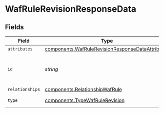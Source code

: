 # WafRuleRevisionResponseData


## Fields

| Field                                                                                                            | Type                                                                                                             | Required                                                                                                         | Description                                                                                                      | Example                                                                                                          |
| ---------------------------------------------------------------------------------------------------------------- | ---------------------------------------------------------------------------------------------------------------- | ---------------------------------------------------------------------------------------------------------------- | ---------------------------------------------------------------------------------------------------------------- | ---------------------------------------------------------------------------------------------------------------- |
| `attributes`                                                                                                     | [components.WafRuleRevisionResponseDataAttributes](../../models/shared/wafrulerevisionresponsedataattributes.md) | :heavy_minus_sign:                                                                                               | N/A                                                                                                              |                                                                                                                  |
| `id`                                                                                                             | *string*                                                                                                         | :heavy_minus_sign:                                                                                               | Alphanumeric string identifying a WAF rule revision.                                                             | 2pCul3iT8ieecSOYfFNDON                                                                                           |
| `relationships`                                                                                                  | [components.RelationshipWafRule](../../models/shared/relationshipwafrule.md)                                     | :heavy_minus_sign:                                                                                               | N/A                                                                                                              |                                                                                                                  |
| `type`                                                                                                           | [components.TypeWafRuleRevision](../../models/shared/typewafrulerevision.md)                                     | :heavy_minus_sign:                                                                                               | Resource type.                                                                                                   |                                                                                                                  |